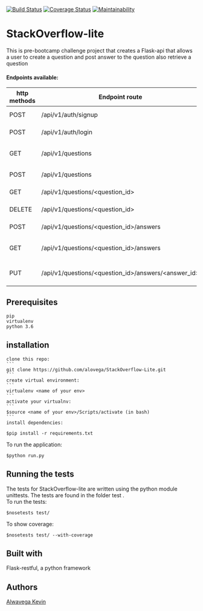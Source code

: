 [![Build Status](https://travis-ci.com/alovega/StackOverflow-Lite.svg?branch=develop)](https://travis-ci.com/alovega/StackOverflow-Lite) [![Coverage Status](https://coveralls.io/repos/github/alovega/StackOverflow-Lite/badge.svg?branch=develop)](https://coveralls.io/github/alovega/StackOverflow-Lite?branch=develop) [![Maintainability](https://api.codeclimate.com/v1/badges/1af8345792e8e28e40cd/maintainability)](https://codeclimate.com/github/alovega/StackOverflow-Lite/maintainability)

# StackOverflow-lite
This is pre-bootcamp challenge project that creates a Flask-api that allows a user to create a question and post answer to the question also retrieve a question
<br>
#### Endpoints available:
| http methods |    Endpoint route                          |   Endpoint functionality                                     |
| ------------ | ----------------------------------         | ------------------------------------------------------------ |
| POST         | /api/v1/auth/signup                        |   Creates a user account                                     |
| POST         | /api/v1/auth/login                         |   Logs in a user                                             |
| GET          | /api/v1/questions                          |   Get all questions on platform                              |
| POST         | /api/v1/questions                          |   Post a new question                                        |
| GET          | /api/v1/questions/<question_id>            |   Get a single question                                      |
| DELETE       | /api/v1/questions/<question_id>            |   Delete a question                                          |
| POST         | /api/v1/questions/<question_id>/answers    |   Post an answer                                             |
| GET          | /api/v1/questions/<question_id>/answers    |   Get all answers for a question                             |
| PUT          | /api/v1/questions/<question_id>/answers/<answer_id>           |   Edit or accept an answer                |
## Prerequisites
    pip
    virtualenv
    python 3.6
    
## installation
    clone this repo:
    ```
    git clone https://github.com/alovega/StackOverflow-Lite.git
    ```
    create virtual environment:
    ```
    virtualenv <name of your env>
    ```
    activate your virtualnv:
    ```
    $source <name of your env>/Scripts/activate (in bash)
    ```
    install dependencies:
   ```
   $pip install -r requirements.txt
   ```
   To run the application:
   ```
   $python run.py
   ```
      

## Running the tests
  The tests for StackOverflow-lite  are written using the python module unittests. The tests are found in the folder test
  .<br>
  To run the tests:
      
   ```
   $nosetests test/
   ```
  To show coverage:
   ```
   $nosetests test/ --with-coverage
   ```

## Built with 
   Flask-restful, a python framework
   
## Authors
[Alwavega Kevin](https://github.com/alovega)
